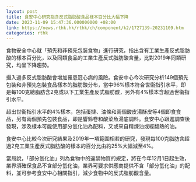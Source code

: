 ```yaml
---
layout: post
title: 食安中心研究指含反式脂肪酸食品樣本百分比大幅下降
date: 2023-11-09 15:47:36.000000000 +08:00
link: https://news.rthk.hk/rthk/ch/component/k2/1727139-20231109.htm
categories: rthk
---
```


食物安全中心就「預先和非預先包裝食物」進行研究，指出含有工業生產反式脂肪酸的樣本百分比，以及同類食品的工業生產反式脂肪酸含量，比對2019年同類研究，均呈下降趨勢。

攝入過多反式脂肪酸會增加罹患冠心病的風險。食安中心今次研究分析149個預先包裝和非預先包裝食品樣本的脂肪酸分布，當中96%樣本符合世衞指引水平，即是每100克總脂肪含2克或以下工業生產反式脂肪酸，另外有4%樣本含超過世衞指引水平。

超出世衞指引水平的4%樣本，包括蛋撻、油條和兩個酸皮湯酥皮等4個即食食品，另有兩個預先包裝食品，即是響鈴卷和酸菜魚湯底調料。食安中心跟進調查後發現，涉及樣本可能使用部分氫化油為配料，又或來自精煉油或經翻熱的油。

食安中心比較今次研究結果及2019年一項範圍相若的研究，發現每100克脂肪含超過2克工業生產反式脂肪酸的樣本的百分比由約25%大幅減至4%。

當局說，「部分氫化油」列為食物中的違禁物質的規定，將在今年12月1日起生效，業界須確保食品不含部分氫化油，業界可要求供應商提供不含「部分氫化油」的配料，並可參考食安中心相關指引，減少食物中的反式脂肪酸含量。

